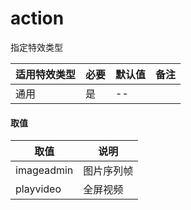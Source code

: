 # action
指定特效类型

|适用特效类型|必要|默认值|备注|
|---|---|---|---|
|通用|是|--|

#### 取值
|取值|说明|
|---|---|
|imageadmin|图片序列帧|
|playvideo|全屏视频|
